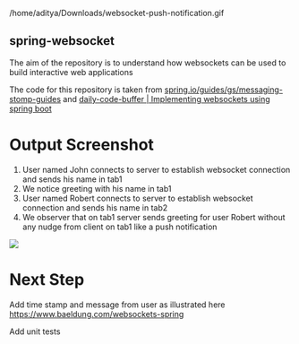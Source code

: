 /home/aditya/Downloads/websocket-push-notification.gif
## spring-websocket

The aim of the repository is to understand how websockets can be used to build
interactive web applications

The code for this repository is taken from [spring.io/guides/gs/messaging-stomp-guides](https://spring.io/guides/gs/messaging-stomp-websocket/)
and [daily-code-buffer | Implementing websockets using spring boot](https://www.youtube.com/watch?v=n6ZqOwreFTA&t=363s)


# Output Screenshot

1. User named John connects to server to establish websocket connection and sends his name in tab1
2. We notice greeting with his name in tab1
3. User named Robert connects to server to establish websocket connection and sends his name in tab2
4. We observer that on tab1 server sends greeting for user Robert without any nudge from client on tab1
   like a push notification
  

![](websockets-push-notification.gif)

# Next Step

Add time stamp and message from user as illustrated here https://www.baeldung.com/websockets-spring

Add unit tests